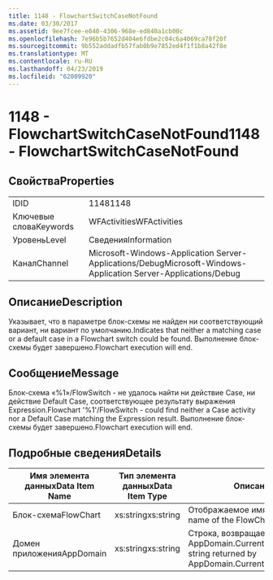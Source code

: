 ```yaml
---
title: 1148 - FlowchartSwitchCaseNotFound
ms.date: 03/30/2017
ms.assetid: 9ee7fcee-e040-4306-968e-ed840a1cb00c
ms.openlocfilehash: 7e96b5b7652d404e6fdbe2c04c6a4069ca78f20f
ms.sourcegitcommit: 9b552addadfb57fab0b9e7852ed4f1f1b8a42f8e
ms.translationtype: MT
ms.contentlocale: ru-RU
ms.lasthandoff: 04/23/2019
ms.locfileid: "62009920"
---
```

# <a name="1148---flowchartswitchcasenotfound"></a><span data-ttu-id="a9f96-102">1148 - FlowchartSwitchCaseNotFound</span><span class="sxs-lookup"><span data-stu-id="a9f96-102">1148 - FlowchartSwitchCaseNotFound</span></span>
## <a name="properties"></a><span data-ttu-id="a9f96-103">Свойства</span><span class="sxs-lookup"><span data-stu-id="a9f96-103">Properties</span></span>  
  
|||  
|-|-|  
|<span data-ttu-id="a9f96-104">ID</span><span class="sxs-lookup"><span data-stu-id="a9f96-104">ID</span></span>|<span data-ttu-id="a9f96-105">1148</span><span class="sxs-lookup"><span data-stu-id="a9f96-105">1148</span></span>|  
|<span data-ttu-id="a9f96-106">Ключевые слова</span><span class="sxs-lookup"><span data-stu-id="a9f96-106">Keywords</span></span>|<span data-ttu-id="a9f96-107">WFActivities</span><span class="sxs-lookup"><span data-stu-id="a9f96-107">WFActivities</span></span>|  
|<span data-ttu-id="a9f96-108">Уровень</span><span class="sxs-lookup"><span data-stu-id="a9f96-108">Level</span></span>|<span data-ttu-id="a9f96-109">Сведения</span><span class="sxs-lookup"><span data-stu-id="a9f96-109">Information</span></span>|  
|<span data-ttu-id="a9f96-110">Канал</span><span class="sxs-lookup"><span data-stu-id="a9f96-110">Channel</span></span>|<span data-ttu-id="a9f96-111">Microsoft-Windows-Application Server-Applications/Debug</span><span class="sxs-lookup"><span data-stu-id="a9f96-111">Microsoft-Windows-Application Server-Applications/Debug</span></span>|  
  
## <a name="description"></a><span data-ttu-id="a9f96-112">Описание</span><span class="sxs-lookup"><span data-stu-id="a9f96-112">Description</span></span>  
 <span data-ttu-id="a9f96-113">Указывает, что в параметре блок-схемы не найден ни соответствующий вариант, ни вариант по умолчанию.</span><span class="sxs-lookup"><span data-stu-id="a9f96-113">Indicates that neither a matching case or a default case in a Flowchart switch could be found.</span></span> <span data-ttu-id="a9f96-114">Выполнение блок-схемы будет завершено.</span><span class="sxs-lookup"><span data-stu-id="a9f96-114">Flowchart execution will end.</span></span>  
  
## <a name="message"></a><span data-ttu-id="a9f96-115">Сообщение</span><span class="sxs-lookup"><span data-stu-id="a9f96-115">Message</span></span>  
 <span data-ttu-id="a9f96-116">Блок-схема «%1»/FlowSwitch - не удалось найти ни действие Case, ни действие Default Case, соответствующее результату выражения Expression.</span><span class="sxs-lookup"><span data-stu-id="a9f96-116">Flowchart '%1'/FlowSwitch - could find neither a Case activity nor a Default Case matching the Expression result.</span></span> <span data-ttu-id="a9f96-117">Выполнение блок-схемы будет завершено.</span><span class="sxs-lookup"><span data-stu-id="a9f96-117">Flowchart execution will end.</span></span>  
  
## <a name="details"></a><span data-ttu-id="a9f96-118">Подробные сведения</span><span class="sxs-lookup"><span data-stu-id="a9f96-118">Details</span></span>  
  
|<span data-ttu-id="a9f96-119">Имя элемента данных</span><span class="sxs-lookup"><span data-stu-id="a9f96-119">Data Item Name</span></span>|<span data-ttu-id="a9f96-120">Тип элемента данных</span><span class="sxs-lookup"><span data-stu-id="a9f96-120">Data Item Type</span></span>|<span data-ttu-id="a9f96-121">Описание</span><span class="sxs-lookup"><span data-stu-id="a9f96-121">Description</span></span>|  
|--------------------|--------------------|-----------------|  
|<span data-ttu-id="a9f96-122">Блок-схема</span><span class="sxs-lookup"><span data-stu-id="a9f96-122">FlowChart</span></span>|<span data-ttu-id="a9f96-123">xs:string</span><span class="sxs-lookup"><span data-stu-id="a9f96-123">xs:string</span></span>|<span data-ttu-id="a9f96-124">Отображаемое имя блок-схемы.</span><span class="sxs-lookup"><span data-stu-id="a9f96-124">The display name of the FlowChart.</span></span>|  
|<span data-ttu-id="a9f96-125">Домен приложения</span><span class="sxs-lookup"><span data-stu-id="a9f96-125">AppDomain</span></span>|<span data-ttu-id="a9f96-126">xs:string</span><span class="sxs-lookup"><span data-stu-id="a9f96-126">xs:string</span></span>|<span data-ttu-id="a9f96-127">Строка, возвращаемая AppDomain.CurrentDomain.FriendlyName.</span><span class="sxs-lookup"><span data-stu-id="a9f96-127">The string returned by AppDomain.CurrentDomain.FriendlyName.</span></span>|
